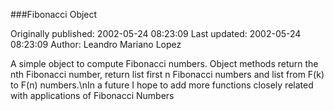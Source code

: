 ###Fibonacci Object

Originally published: 2002-05-24 08:23:09
Last updated: 2002-05-24 08:23:09
Author: Leandro Mariano Lopez

A simple object to compute Fibonacci numbers. Object methods return the nth Fibonacci number, return list first n Fibonacci numbers and list from F(k) to F(n) numbers.\nIn a future I hope to add more functions closely related with applications of Fibonacci Numbers